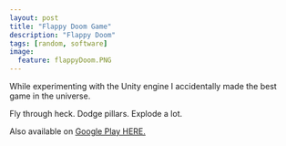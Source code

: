 ```yaml
---
layout: post
title: "Flappy Doom Game"
description: "Flappy Doom"
tags: [random, software]
image:
  feature: flappyDoom.PNG
---
```




While experimenting with the Unity engine I accidentally made the best game in the universe.

Fly through heck. Dodge pillars. Explode a lot.

Also available on [Google Play HERE.](https://play.google.com/store/apps/details?id=com.ZENVENT.FlappyDoom)

